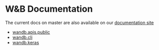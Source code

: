 # W&B Documentation

The current docs on master are also available on our [documentation site](https://docs.wandb.com)

- [wandb.apis.public](wandb_api.md)
- [wandb.cli](cli.md)
- [wandb.keras](keras.md)
